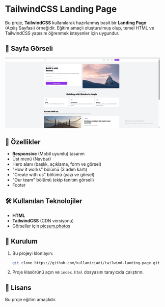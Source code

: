 # TailwindCSS Landing Page

Bu proje, **TailwindCSS** kullanılarak hazırlanmış basit bir **Landing Page** (Açılış Sayfası) örneğidir. Eğitim amaçlı oluşturulmuş olup, temel HTML ve TailwindCSS yapısını öğrenmek isteyenler için uygundur.

## 📸 Sayfa Görseli
![Landing Page Ekran Görüntüsü](image.jpg)

## 🚀 Özellikler
- **Responsive** (Mobil uyumlu) tasarım
- Üst menü (Navbar)
- Hero alanı (başlık, açıklama, form ve görsel)
- "How it works" bölümü (3 adım kartı)
- "Create with us" bölümü (yazı ve görsel)
- "Our team" bölümü (ekip tanıtım görseli)
- Footer

## 🛠 Kullanılan Teknolojiler
- **HTML**
- **TailwindCSS** (CDN versiyonu)
- Görseller için [picsum.photos](https://picsum.photos/)

## 📂 Kurulum
1. Bu projeyi klonlayın:
   ```bash
   git clone https://github.com/kullaniciadi/tailwind-landing-page.git
   ```
2. Proje klasörünü açın ve `index.html` dosyasını tarayıcıda çalıştırın.

## 📄 Lisans
Bu proje eğitim amaçlıdır. 

